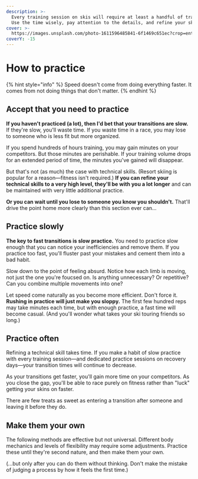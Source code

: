 ```yaml
---
description: >-
  Every training session on skis will require at least a handful of transitions.
  Use the time wisely, pay attention to the details, and refine your skills.
cover: >-
  https://images.unsplash.com/photo-1611596485841-6f1469c651ec?crop=entropy&cs=tinysrgb&fm=jpg&ixid=MnwxOTcwMjR8MHwxfHNlYXJjaHwzfHxza2klMjB0b3VyaW5nfGVufDB8fHx8MTY3NTEwMDEyNA&ixlib=rb-4.0.3&q=80
coverY: -15
---
```


# How to practice

{% hint style="info" %}
Speed doesn't come from doing everything faster. It comes from not doing things that don't matter.
{% endhint %}

## Accept that you need to practice

**If you haven't practiced (a lot), then I'd bet that your transitions are slow.** If they're slow, you'll waste time. If you waste time in a race, you may lose to someone who is less fit but more organized.

If you spend hundreds of hours training, you may gain minutes on your competitors. But those minutes are perishable. If your training volume drops for an extended period of time, the minutes you've gained will disappear.

But that's not (as much) the case with technical skills. (Resort skiing is popular for a reason—fitness isn't required.) **If you can refine your technical skills to a very high level, they'll be with you a lot longer** and can be maintained with very little additional practice.

**Or you can wait until you lose to someone you know you shouldn't.** That'll drive the point home more clearly than this section ever can...

## Practice slowly

**The key to fast transitions is slow practice.** You need to practice slow enough that you can notice your inefficiencies and remove them. If you practice too fast, you'll fluster past your mistakes and cement them into a bad habit.

Slow down to the point of feeling absurd. Notice how each limb is moving, not just the one you're foucsed on. Is anything unnecessary? Or repetitive? Can you combine multiple movements into one?

Let speed come naturally as you become more efficient. Don't force it. **Rushing in practice will just make you sloppy.** The first few hundred reps may take minutes each time, but with enough practice, a fast time will become casual. (And you'll wonder what takes your ski touring friends so long.)

## Practice often

Refining a technical skill takes time. If you make a habit of slow practice with every training session—and dedicated practice sessions on recovery days—your transition times will continue to decrease.

As your transitions get faster, you'll gain more time on your competitors.  As you close the gap, you'll be able to race purely on fitness rather than "luck" getting your skins on faster.

There are few treats as sweet as entering a transition after someone and leaving it before they do.

## Make them your own

The following methods are effective but not universal. Different body mechanics and levels of flexibility may require some adjustments. Practice these until they're second nature, and then make them your own.

(...but only after you can do them without thinking. Don't make the mistake of judging a process by how it feels the first time.)
